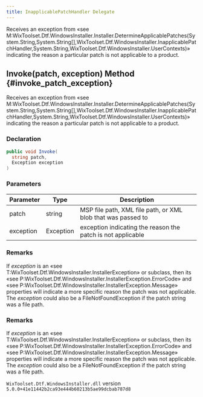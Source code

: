 ```yaml
---
title: InapplicablePatchHandler Delegate
---
```

Receives an exception from «see M:WixToolset.Dtf.WindowsInstaller.Installer.DetermineApplicablePatches(System.String,System.String[],WixToolset.Dtf.WindowsInstaller.InapplicablePatchHandler,System.String,WixToolset.Dtf.WindowsInstaller.UserContexts)» indicating the reason a particular patch is not applicable to a product.
## Invoke(patch, exception) Method {#invoke_patch_exception}
Receives an exception from «see M:WixToolset.Dtf.WindowsInstaller.Installer.DetermineApplicablePatches(System.String,System.String[],WixToolset.Dtf.WindowsInstaller.InapplicablePatchHandler,System.String,WixToolset.Dtf.WindowsInstaller.UserContexts)» indicating the reason a particular patch is not applicable to a product.
### Declaration
```cs
public void Invoke(
  string patch,
  Exception exception
)
```
### Parameters
| Parameter | Type | Description |
| --------- | ---- | ----------- |
| patch | string | MSP file path, XML file path, or XML blob that was passed to |
| exception | Exception | exception indicating the reason the patch is not applicable |
### Remarks
If _exception_ is an «see T:WixToolset.Dtf.WindowsInstaller.InstallerException» or subclass, then its «see P:WixToolset.Dtf.WindowsInstaller.InstallerException.ErrorCode» and «see P:WixToolset.Dtf.WindowsInstaller.InstallerException.Message» properties will indicate a more specific reason the patch was not applicable.
The _exception_ could also be a FileNotFoundException if the patch string was a file path.

### Remarks
If _exception_ is an «see T:WixToolset.Dtf.WindowsInstaller.InstallerException» or subclass, then its «see P:WixToolset.Dtf.WindowsInstaller.InstallerException.ErrorCode» and «see P:WixToolset.Dtf.WindowsInstaller.InstallerException.Message» properties will indicate a more specific reason the patch was not applicable.
The _exception_ could also be a FileNotFoundException if the patch string was a file path.

`WixToolset.Dtf.WindowsInstaller.dll` version `5.0.0+41e11442b2ca93e444b60213b5ae99dcbab787d8`

